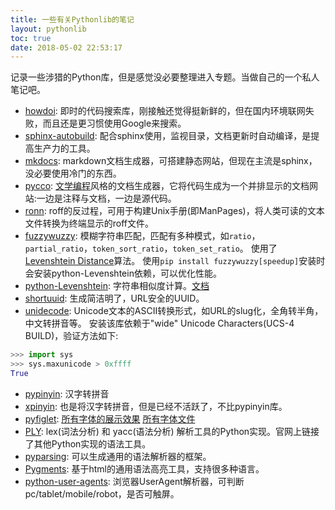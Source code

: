 ```yaml
---
title: 一些有关Pythonlib的笔记
layout: pythonlib
toc: true
date: 2018-05-02 22:53:17
---
```


记录一些涉猎的Python库，但是感觉没必要整理进入专题。当做自己的一个私人笔记吧。

* [howdoi](https://github.com/gleitz/howdoi):
  即时的代码搜索库，刚接触还觉得挺新鲜的，但在国内环境联网失败，而且还是更习惯使用Google来搜索。
* [sphinx-autobuild](https://github.com/GaretJax/sphinx-autobuild):
  配合sphinx使用，监视目录，文档更新时自动编译，是提高生产力的工具。
* [mkdocs](http://www.mkdocs.org/):
  markdown文档生成器，可搭建静态网站，但现在主流是sphinx，没必要使用冷门的东西。
* [pycco](https://pycco-docs.github.io/pycco/):
  [文学编程](http://www.literateprogramming.com/)风格的文档生成器，它将代码生成为一个并排显示的文档网站:一边是注释与文档，一边是源代码。
* [ronn](https://github.com/rtomayko/ronn):
  roff的反过程，可用于构建Unix手册(即ManPages)，将人类可读的文本文件转换为终端显示的roff文件。
* [fuzzywuzzy](https://github.com/seatgeek/fuzzywuzzy):
  模糊字符串匹配，匹配有多种模式，如`ratio`，`partial_ratio`，`token_sort_ratio`，`token_set_ratio`。
  使用了[Levenshtein Distance](https://en.wikipedia.org/wiki/Levenshtein_distance)算法。
  使用`pip install fuzzywuzzy[speedup]`安装时会安装python-Levenshtein依赖，可以优化性能。
* [python-Levenshtein](https://pypi.org/project/python-Levenshtein/):
  字符串相似度计算。[文档](https://rawgit.com/ztane/python-Levenshtein/master/docs/Levenshtein.html)
* [shortuuid](https://github.com/skorokithakis/shortuuid):
  生成简洁明了，URL安全的UUID。
* [unidecode](https://pypi.org/project/Unidecode/):
  Unicode文本的ASCII转换形式，如URL的slug化，全角转半角，中文转拼音等。
  安装该库依赖于"wide" Unicode Characters(UCS-4 BUILD)，验证方法如下:

``` python
>>> import sys
>>> sys.maxunicode > 0xffff
True
```

* [pypinyin](https://github.com/mozillazg/python-pinyin):
  汉字转拼音
* [xpinyin](https://github.com/lxneng/xpinyin):
  也是将汉字转拼音，但是已经不活跃了，不比pypinyin库。
* [pyfiglet](https://github.com/pwaller/pyfiglet):
  [所有字体的展示效果](https://gist.github.com/wolfhong/2bf308ba727cfbc92f8edaee30cb9eef)
  [所有字体文件](https://github.com/pwaller/pyfiglet/tree/master/pyfiglet/fonts)
* [PLY](http://www.dabeaz.com/ply/):
  lex(词法分析) 和 yacc(语法分析) 解析工具的Python实现。官网上链接了其他Python实现的语法工具。
* [pyparsing](http://pyparsing.wikispaces.com/):
  可以生成通用的语法解析器的框架。
* [Pygments](http://pygments.org/):
  基于html的通用语法高亮工具，支持很多种语言。
* [python-user-agents](https://github.com/selwin/python-user-agents):
  浏览器UserAgent解析器，可判断pc/tablet/mobile/robot，是否可触屏。
